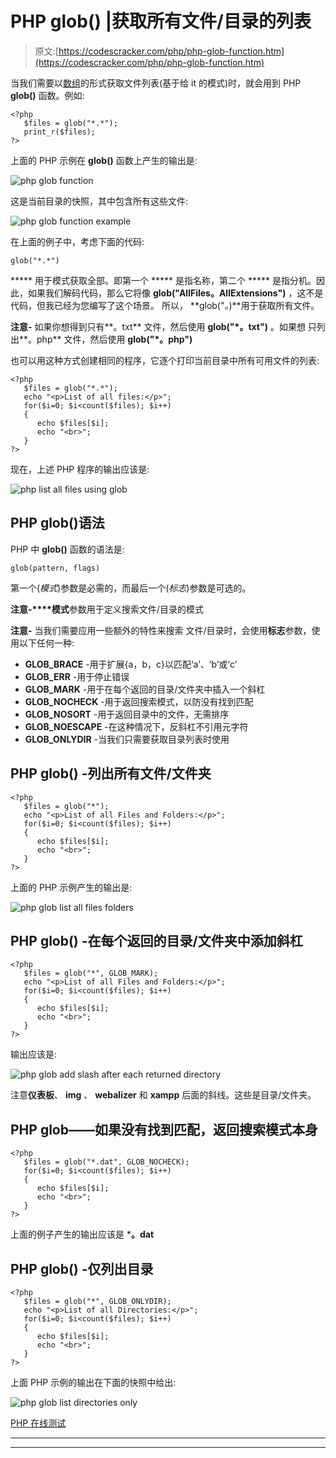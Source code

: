 # PHP glob() |获取所有文件/目录的列表

> 原文:[https://codescracker.com/php/php-glob-function.htm](https://codescracker.com/php/php-glob-function.htm)

当我们需要以[数组](/php/php-arrays.htm)的形式获取文件列表(基于给 it 的模式)时，就会用到 PHP **glob()** 函数。例如:

```
<?php
   $files = glob("*.*");
   print_r($files);
?>
```

上面的 PHP 示例在 **glob()** 函数上产生的输出是:

![php glob function](../Images/fe6e3c8128cc88a2c364840179206b69.png)

这是当前目录的快照，其中包含所有这些文件:

![php glob function example](../Images/ab8c3df3616937acbaa4dd7215cd2d04.png)

在上面的例子中，考虑下面的代码:

```
glob("*.*")
```

***** 用于模式获取全部。即第一个 ***** 是指名称，第二个 ***** 是指分机。因此，如果我们解码代码，那么它将像 **glob("AllFiles。AllExtensions")** ，这不是代码，但我已经为您编写了这个场景。 所以， **glob("*。*)**用于获取所有文件。

**注意-** 如果你想得到只有**。txt** 文件，然后使用 **glob("*。txt")** 。如果想 只列出**。php** 文件，然后使用 **glob("*。php")**

也可以用这种方式创建相同的程序，它逐个打印当前目录中所有可用文件的列表:

```
<?php
   $files = glob("*.*");
   echo "<p>List of all files:</p>";
   for($i=0; $i<count($files); $i++)
   {
      echo $files[$i];
      echo "<br>";
   }
?>
```

现在，上述 PHP 程序的输出应该是:

![php list all files using glob](../Images/dcb8d7118fc2f9958d150b899e9130f6.png)

## PHP glob()语法

PHP 中 **glob()** 函数的语法是:

```
glob(pattern, flags)
```

第一个(*模式*)参数是必需的，而最后一个(*标志*)参数是可选的。

**注意-****模式**参数用于定义搜索文件/目录的模式

**注意-** 当我们需要应用一些额外的特性来搜索 文件/目录时，会使用**标志**参数，使用以下任何一种:

*   **GLOB_BRACE** -用于扩展{a，b，c}以匹配‘a’、‘b’或‘c’
*   **GLOB_ERR** -用于停止错误
*   **GLOB_MARK** -用于在每个返回的目录/文件夹中插入一个斜杠
*   **GLOB_NOCHECK** -用于返回搜索模式，以防没有找到匹配
*   **GLOB_NOSORT** -用于返回目录中的文件，无需排序
*   **GLOB_NOESCAPE** -在这种情况下，反斜杠不引用元字符
*   **GLOB_ONLYDIR** -当我们只需要获取目录列表时使用

## PHP glob() -列出所有文件/文件夹

```
<?php
   $files = glob("*");
   echo "<p>List of all Files and Folders:</p>";
   for($i=0; $i<count($files); $i++)
   {
      echo $files[$i];
      echo "<br>";
   }
?>
```

上面的 PHP 示例产生的输出是:

![php glob list all files folders](../Images/5990a19b8ad1c186789af125d554b4fe.png)

## PHP glob() -在每个返回的目录/文件夹中添加斜杠

```
<?php
   $files = glob("*", GLOB_MARK);
   echo "<p>List of all Files and Folders:</p>";
   for($i=0; $i<count($files); $i++)
   {
      echo $files[$i];
      echo "<br>";
   }
?>
```

输出应该是:

![php glob add slash after each returned directory](../Images/602b9e6a8e7efbf9a935a7906e092f35.png)

注意**仪表板**、 **img** 、 **webalizer** 和 **xampp** 后面的斜线。这些是目录/文件夹。

## PHP glob——如果没有找到匹配，返回搜索模式本身

```
<?php
   $files = glob("*.dat", GLOB_NOCHECK);
   for($i=0; $i<count($files); $i++)
   {
      echo $files[$i];
      echo "<br>";
   }
?>
```

上面的例子产生的输出应该是 ***。dat**

## PHP glob() -仅列出目录

```
<?php
   $files = glob("*", GLOB_ONLYDIR);
   echo "<p>List of all Directories:</p>";
   for($i=0; $i<count($files); $i++)
   {
      echo $files[$i];
      echo "<br>";
   }
?>
```

上面 PHP 示例的输出在下面的快照中给出:

![php glob list directories only](../Images/8c9929e5deefeb2b4fb662db8466c263.png)

[PHP 在线测试](/exam/showtest.php?subid=8)

* * *

* * *